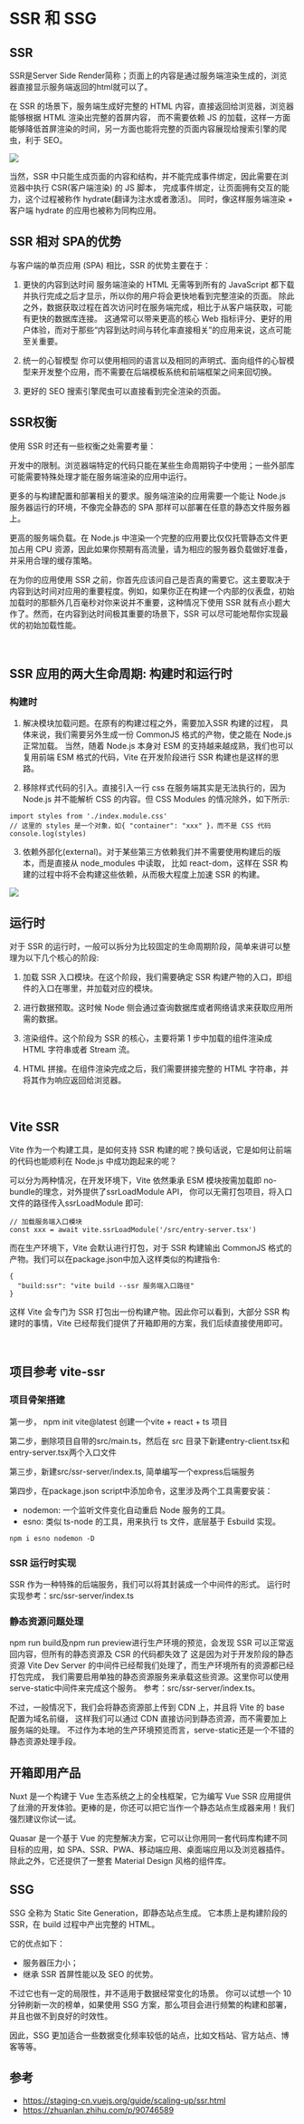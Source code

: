 # SSR 和 SSG
## SSR
SSR是Server Side Render简称；页面上的内容是通过服务端渲染生成的，浏览器直接显示服务端返回的html就可以了。

在 SSR 的场景下，服务端生成好完整的 HTML 内容，直接返回给浏览器，浏览器能够根据 HTML 渲染出完整的首屏内容，
而不需要依赖 JS 的加载，这样一方面能够降低首屏渲染的时间，另一方面也能将完整的页面内容展现给搜索引擎的爬虫，利于 SEO。

<img src="SSR与CSR的区别.webp" />

当然，SSR 中只能生成页面的内容和结构，并不能完成事件绑定，因此需要在浏览器中执行 CSR(客户端渲染) 的 JS 脚本，
完成事件绑定，让页面拥有交互的能力，这个过程被称作 hydrate(翻译为注水或者激活)。
同时，像这样服务端渲染 + 客户端 hydrate 的应用也被称为同构应用。

## SSR 相对 SPA的优势
与客户端的单页应用 (SPA) 相比，SSR 的优势主要在于：

1. 更快的内容到达时间
服务端渲染的 HTML 无需等到所有的 JavaScript 都下载并执行完成之后才显示，所以你的用户将会更快地看到完整渲染的页面。
除此之外，数据获取过程在首次访问时在服务端完成，相比于从客户端获取，可能有更快的数据库连接。
这通常可以带来更高的核心 Web 指标评分、更好的用户体验，而对于那些“内容到达时间与转化率直接相关”的应用来说，这点可能至关重要。

2. 统一的心智模型
你可以使用相同的语言以及相同的声明式、面向组件的心智模型来开发整个应用，而不需要在后端模板系统和前端框架之间来回切换。

3. 更好的 SEO
搜索引擎爬虫可以直接看到完全渲染的页面。


## SSR权衡
使用 SSR 时还有一些权衡之处需要考量：

开发中的限制。浏览器端特定的代码只能在某些生命周期钩子中使用；一些外部库可能需要特殊处理才能在服务端渲染的应用中运行。

更多的与构建配置和部署相关的要求。服务端渲染的应用需要一个能让 Node.js 服务器运行的环境，不像完全静态的 SPA 那样可以部署在任意的静态文件服务器上。

更高的服务端负载。在 Node.js 中渲染一个完整的应用要比仅仅托管静态文件更加占用 CPU 资源，因此如果你预期有高流量，请为相应的服务器负载做好准备，并采用合理的缓存策略。

在为你的应用使用 SSR 之前，你首先应该问自己是否真的需要它。这主要取决于内容到达时间对应用的重要程度。例如，如果你正在构建一个内部的仪表盘，初始加载时的那额外几百毫秒对你来说并不重要，这种情况下使用 SSR 就有点小题大作了。然而，在内容到达时间极其重要的场景下，SSR 可以尽可能地帮你实现最优的初始加载性能。

<br>

## SSR 应用的两大生命周期: 构建时和运行时
### 构建时
1. 解决模块加载问题。在原有的构建过程之外，需要加入SSR 构建的过程，
具体来说，我们需要另外生成一份 CommonJS 格式的产物，使之能在 Node.js 正常加载。
当然，随着 Node.js 本身对 ESM 的支持越来越成熟，我们也可以复用前端 ESM 格式的代码，Vite 在开发阶段进行 SSR 构建也是这样的思路。

2. 移除样式代码的引入。直接引入一行 css 在服务端其实是无法执行的，因为 Node.js 并不能解析 CSS 的内容。但 CSS Modules 的情况除外，如下所示:
```
import styles from './index.module.css'
// 这里的 styles 是一个对象，如{ "container": "xxx" }，而不是 CSS 代码
console.log(styles)
```
3. 依赖外部化(external)。对于某些第三方依赖我们并不需要使用构建后的版本，而是直接从 node_modules 中读取，
比如 react-dom，这样在 SSR 构建的过程中将不会构建这些依赖，从而极大程度上加速 SSR 的构建。

<img src="./SSR构建时示意图.webp" />

## 运行时
对于 SSR 的运行时，一般可以拆分为比较固定的生命周期阶段，简单来讲可以整理为以下几个核心的阶段:

1. 加载 SSR 入口模块。在这个阶段，我们需要确定 SSR 构建产物的入口，即组件的入口在哪里，并加载对应的模块。
   
2. 进行数据预取。这时候 Node 侧会通过查询数据库或者网络请求来获取应用所需的数据。

3. 渲染组件。这个阶段为 SSR 的核心，主要将第 1 步中加载的组件渲染成 HTML 字符串或者 Stream 流。
   
4. HTML 拼接。在组件渲染完成之后，我们需要拼接完整的 HTML 字符串，并将其作为响应返回给浏览器。

<br>

## Vite SSR
Vite 作为一个构建工具，是如何支持 SSR 构建的呢？换句话说，它是如何让前端的代码也能顺利在 Node.js 中成功跑起来的呢？

可以分为两种情况，在开发环境下，Vite 依然秉承 ESM 模块按需加载即 no-bundle的理念，对外提供了ssrLoadModule API，
你可以无需打包项目，将入口文件的路径传入ssrLoadModule 即可:
```
// 加载服务端入口模块
const xxx = await vite.ssrLoadModule('/src/entry-server.tsx')
```
而在生产环境下，Vite 会默认进行打包，对于 SSR 构建输出 CommonJS 格式的产物。我们可以在package.json中加入这样类似的构建指令:
```
{
  "build:ssr": "vite build --ssr 服务端入口路径"
}
```
这样 Vite 会专门为 SSR 打包出一份构建产物。因此你可以看到，大部分 SSR 构建时的事情，Vite 已经帮我们提供了开箱即用的方案，我们后续直接使用即可。

<br>

## 项目参考 vite-ssr
### 项目骨架搭建
第一步， npm init vite@latest 创建一个vite + react + ts 项目

第二步，删除项目自带的src/main.ts，然后在 src 目录下新建entry-client.tsx和entry-server.tsx两个入口文件

第三步，新建src/ssr-server/index.ts, 简单编写一个express后端服务

第四步，在package.json script中添加命令，这里涉及两个工具需要安装：
- nodemon: 一个监听文件变化自动重启 Node 服务的工具。
- esno: 类似 ts-node 的工具，用来执行 ts 文件，底层基于 Esbuild 实现。
```
npm i esno nodemon -D
```
### SSR 运行时实现
SSR 作为一种特殊的后端服务，我们可以将其封装成一个中间件的形式。
运行时实现参考：src/ssr-server/index.ts

###  静态资源问题处理
npm run build及npm run preview进行生产环境的预览，会发现 SSR 可以正常返回内容，但所有的静态资源及 CSR 的代码都失效了
这是因为对于开发阶段的静态资源 Vite Dev Server 的中间件已经帮我们处理了，而生产环境所有的资源都已经打包完成，
我们需要启用单独的静态资源服务来承载这些资源。这里你可以使用serve-static中间件来完成这个服务。
参考：src/ssr-server/index.ts。

不过，一般情况下，我们会将静态资源部上传到 CDN 上，并且将 Vite 的 base 配置为域名前缀，
这样我们可以通过 CDN 直接访问到静态资源，而不需要加上服务端的处理。
不过作为本地的生产环境预览而言，serve-static还是一个不错的静态资源处理手段。

## 开箱即用产品
Nuxt 是一个构建于 Vue 生态系统之上的全栈框架，它为编写 Vue SSR 应用提供了丝滑的开发体验。更棒的是，你还可以把它当作一个静态站点生成器来用！我们强烈建议你试一试。

Quasar 是一个基于 Vue 的完整解决方案，它可以让你用同一套代码库构建不同目标的应用，如 SPA、SSR、PWA、移动端应用、桌面端应用以及浏览器插件。除此之外，它还提供了一整套 Material Design 风格的组件库。

## SSG
SSG 全称为 Static Site Generation，即静态站点生成。
它本质上是构建阶段的 SSR，在 build 过程中产出完整的 HTML。

它的优点如下：
- 服务器压力小；
- 继承 SSR 首屏性能以及 SEO 的优势。

不过它也有一定的局限性，并不适用于数据经常变化的场景。
你可以试想一个 10 分钟刷新一次的榜单，如果使用 SSG 方案，那么项目会进行频繁的构建和部署，并且也做不到良好的时效性。

因此，SSG 更加适合一些数据变化频率较低的站点，比如文档站、官方站点、博客等等。

## 参考
- https://staging-cn.vuejs.org/guide/scaling-up/ssr.html
- https://zhuanlan.zhihu.com/p/90746589